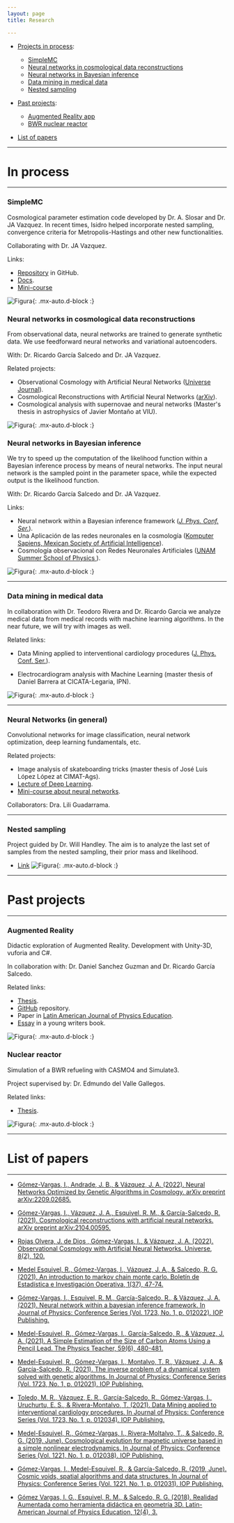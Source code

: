 ```yaml
---
layout: page
title: Research

---
```


- [Projects in process](#in-process):
	- [SimpleMC](#simplemc)
	- [Neural networks in cosmological data reconstructions](#neural-networks-in-cosmological-data-reconstructions)	
	- [Neural networks in Bayesian inference](#neural-networks-in-bayesian-inference)
	- [Data mining in medical data](#data-mining-in-medical-data)
	- [Nested sampling](#nested-sampling)

- [Past projects](#past-projects):
	- [Augmented Reality app](#augmented-reality)
	- [BWR nuclear reactor](#nuclear-reactor)

- [List of papers](#list-of-papers)

-----------------------------------------------------------

# In process

-----
### SimpleMC
Cosmological parameter estimation code developed by Dr. A. Slosar and Dr. JA Vazquez. In recent times, Isidro helped incorporate nested sampling, convergence criteria for Metropolis-Hastings and other new functionalities.

Collaborating with Dr. JA Vazquez.

Links:
 - [Repository](hhttps://github.com/ja-vazquez/SimpleMC) in GitHub.
 - [Docs](https://igomezv.github.io/SimpleMC).
 - [Mini-course](https://github.com/igomezv/simplemc_workshop)

![Figura](https://igomezv.github.io/assets/img/triangleSimplemc.png){: .mx-auto.d-block :}



### Neural networks in cosmological data reconstructions
From observational data, neural networks are trained to generate synthetic data. We use feedforward neural networks and variational autoencoders.

With:  Dr. Ricardo García Salcedo and Dr. JA Vazquez.

Related projects:
- Observational Cosmology with Artificial Neural Networks ([Universe Journal](https://www.mdpi.com/2218-1997/8/2/120)).
- Cosmological Reconstructions with Artificial Neural Networks ([arXiv](https://arxiv.org/abs/2104.00595)).
- Cosmological analysis with supernovae and neural networks (Master's thesis in astrophysics of Javier Montaño at VIU).

![Figura](https://igomezv.github.io/assets/img/reconstruction.png){: .mx-auto.d-block :}


### Neural networks in Bayesian inference
We try to speed up the computation of the likelihood function within a Bayesian inference process by means of neural networks. 
The input neural network is the sampled point in the parameter space, while the expected output is the likelihood function. 

With:  Dr. Ricardo García Salcedo and Dr. JA Vazquez.

Links:
-  Neural network within a Bayesian inference framework ([_J. Phys. Conf. Ser._](https://iopscience.iop.org/article/10.1088/1742-6596/1723/1/012022/meta)).
- Una Aplicación de las redes neuronales en la cosmología ([Komputer Sapiens, Mexican Society of Artificial Intelligence](https://www.academia.edu/42113814/Una_Aplicaci%C3%B3n_de_las_Redes_Neuronales_Artificiales_en_la_Cosmolog%C3%ADa)).
- Cosmología observacional con Redes Neuronales Artificiales ([UNAM Summer School of Physics ](https://www.fis.unam.mx/pdfs/Memorias%20Escuela%20de%20Verano%202019.pdf#page=97)).


![Figura](https://igomezv.github.io/assets/img/bambiuam.png){: .mx-auto.d-block :}

----------

### Data mining in medical data
In collaboration with Dr. Teodoro Rivera and Dr. Ricardo Garcia we analyze medical data from medical records with machine learning algorithms. In the near future, we will try with images as well. 

Related links:
- Data Mining applied to interventional cardiology procedures ([J. Phys. Conf. Ser.](https://iopscience.iop.org/article/10.1088/1742-6596/1723/1/012034/meta)).

- Electrocardiogram analysis with Machine Learning (master thesis of Daniel Barrera at CICATA-Legaria, IPN).

![Figura](https://igomezv.github.io/assets/img/medicalCluster.png){: .mx-auto.d-block :}

----------

### Neural Networks (in general)

Convolutional networks for image classification, neural network optimization, deep learning fundamentals, etc. 

Related projects:

- Image analysis of skateboarding tricks (master thesis of José Luis López López at CIMAT-Ags).
- [Lecture of Deep Learning](https://github.com/igomezv/DLCIMATAGS).
- [Mini-course about neural networks](https://github.com/igomezv/MACS_2021_ML_basics_neural_networks).

Collaborators: Dra. Lili Guadarrama.

----------

### Nested sampling
Project guided by Dr. Will Handley. The aim is to analyze the last set of samples from the nested sampling, their prior mass and likelihood.
-  <a href="https://www.kicc.cam.ac.uk/directory/isidro-gomez-vargas-mr">Link</a>
![Figura](https://raw.githubusercontent.com/igomezv/igomezv.github.io/master/assets/img/nested.png){: .mx-auto.d-block :}

---

# Past projects

---

### Augmented Reality 
Didactic exploration of Augmented Reality. Development with Unity-3D, vuforia and C#.

In collaboration with:  Dr. Daniel Sanchez Guzman and Dr. Ricardo García Salcedo. 

Related links:
- <a href="https://www.academia.edu/35480448/Dise%C3%B1o_y_desarrollo_de_una_aplicaci%C3%B3n_para_dispositivos_m%C3%B3viles_de_realidad_aumentada">Thesis</a>.
- <a href="https://github.com/igomezv/RAsolidsrev">GitHub</a> repository.
- Paper in <a href="https://www.academia.edu/38601945/Realidad_Aumentada_como_herramienta_did%C3%A1ctica_en_geometr%C3%ADa_3D"> Latin American Journal of Physics Education</a>.
- <a href="https://www.academia.edu/35480477/Posibilidad_did%C3%A1ctica_de_la_Realidad_Aumentada">Essay</a> in a young writers book.

![Figura](https://raw.githubusercontent.com/igomezv/igomezv.github.io/master/assets/img/RA.png){: .mx-auto.d-block :}


### Nuclear reactor
Simulation of a BWR refueling with CASMO4 and Simulate3. 

Project supervised by: Dr. Edmundo del Valle Gallegos.

Related links:
- <a href="https://www.academia.edu/35480399/Seguimiento_operacional_de_una_recarga_de_combustible_de_un_reactor_BWR_con_SIMULATE_3">Thesis</a>.

![Figura](https://raw.githubusercontent.com/igomezv/igomezv.github.io/master/assets/img/bwr.png){: .mx-auto.d-block :}


---

# List of papers

---

- [Gómez-Vargas, I., Andrade, J. B., & Vázquez, J. A. (2022). Neural Networks Optimized by Genetic Algorithms in Cosmology. arXiv preprint arXiv:2209.02685.](https://arxiv.org/abs/2209.02685)

- [Gómez-Vargas, I., Vázquez, J. A., Esquivel, R. M., & García-Salcedo, R. (2021). Cosmological reconstructions with artificial neural networks. arXiv preprint arXiv:2104.00595.](https://arxiv.org/abs/2104.00595)

- [Rojas Olvera, J. de Dios , Gómez-Vargas, I., & Vázquez, J. A. (2022). Observational Cosmology with Artificial Neural Networks. Universe, 8(2), 120.](https://www.mdpi.com/2218-1997/8/2/120)

- [Medel Esquivel, R., Gómez-Vargas, I., Vázquez, J. A., & Salcedo, R. G. (2021). An introduction to markov chain monte carlo. Boletín de Estadística e Investigación Operativa, 1(37), 47-74.](https://www.researchgate.net/profile/Ricardo-Medel-Esquivel/publication/335170165_An_introduction_to_Markov_Chain_Monte_Carlo/links/5d543b08299bf16f073864e1/An-introduction-to-Markov-Chain-Monte-Carlo.pdf)

- [Gómez-Vargas, I., Esquivel, R. M., García-Salcedo, R., & Vázquez, J. A. (2021). Neural network within a bayesian inference framework. In Journal of Physics: Conference Series (Vol. 1723, No. 1, p. 012022). IOP Publishing.](https://iopscience.iop.org/article/10.1088/1742-6596/1723/1/012022/meta)

- [Medel-Esquivel, R., Gómez-Vargas, I., García-Salcedo, R., & Vázquez, J. A. (2021). A Simple Estimation of the Size of Carbon Atoms Using a Pencil Lead. The Physics Teacher, 59(6), 480-481.](https://aapt.scitation.org/doi/full/10.1119/10.0006135?casa_token=BE9FYdTwF0MAAAAA%3AddmWH4-Q-HSKcmdfN0XpYaVOf3mrE2asvvt_d-NRiEMuaktvW1dlQ8LC0IHnllappZWfCfwS7g45YA)

- [Medel-Esquivel, R., Gómez-Vargas, I., Montalvo, T. R., Vázquez, J. A., & García-Salcedo, R. (2021). The inverse problem of a dynamical system solved with genetic algorithms. In Journal of Physics: Conference Series (Vol. 1723, No. 1, p. 012021). IOP Publishing.](https://iopscience.iop.org/article/10.1088/1742-6596/1723/1/012021/meta)

- [Toledo, M. R., Vázquez, E. R., García-Salcedo, R., Gómez-Vargas, I., Uruchurtu, E. S., & Rivera-Montalvo, T. (2021). Data Mining applied to interventional cardiology procedures. In Journal of Physics: Conference Series (Vol. 1723, No. 1, p. 012034). IOP Publishing.](https://iopscience.iop.org/article/10.1088/1742-6596/1723/1/012034/meta)

- [Medel-Esquivel, R., Gómez-Vargas, I., Rivera-Moltalvo, T., & Salcedo, R. G. (2019, June). Cosmological evolution for magnetic universe based in a simple nonlinear electrodynamics. In Journal of Physics: Conference Series (Vol. 1221, No. 1, p. 012038). IOP Publishing.](https://iopscience.iop.org/article/10.1088/1742-6596/1221/1/012038/meta)


- [Gómez-Vargas, I., Medel-Esquivel, R., & García-Salcedo, R. (2019, June). Cosmic voids, spatial algorithms and data structures. In Journal of Physics: Conference Series (Vol. 1221, No. 1, p. 012031). IOP Publishing.](https://iopscience.iop.org/article/10.1088/1742-6596/1221/1/012031/meta)


- [Gómez Vargas, I. G., Esquivel, R. M., & Salcedo, R. G. (2018). Realidad Aumentada como herramienta didáctica en geometría 3D. Latin-American Journal of Physics Education, 12(4), 3.](https://dialnet.unirioja.es/servlet/articulo?codigo=6960469)
